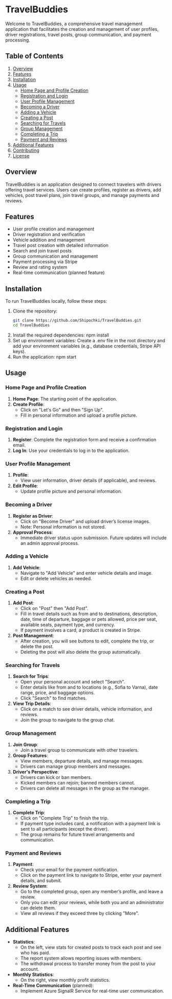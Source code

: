 # TravelBuddies

Welcome to TravelBuddies, a comprehensive travel management application that facilitates the creation and management of user profiles, driver registrations, travel posts, group communication, and payment processing.

## Table of Contents

1. [Overview](#overview)
2. [Features](#features)
3. [Installation](#installation)
4. [Usage](#usage)
   - [Home Page and Profile Creation](#home-page-and-profile-creation)
   - [Registration and Login](#registration-and-login)
   - [User Profile Management](#user-profile-management)
   - [Becoming a Driver](#becoming-a-driver)
   - [Adding a Vehicle](#adding-a-vehicle)
   - [Creating a Post](#creating-a-post)
   - [Searching for Travels](#searching-for-travels)
   - [Group Management](#group-management)
   - [Completing a Trip](#completing-a-trip)
   - [Payment and Reviews](#payment-and-reviews)
5. [Additional Features](#additional-features)
6. [Contributing](#contributing)
7. [License](#license)

## Overview

TravelBuddies is an application designed to connect travelers with drivers offering travel services. Users can create profiles, register as drivers, add vehicles, post travel plans, join travel groups, and manage payments and reviews.

## Features

- User profile creation and management
- Driver registration and verification
- Vehicle addition and management
- Travel post creation with detailed information
- Search and join travel posts
- Group communication and management
- Payment processing via Stripe
- Review and rating system
- Real-time communication (planned feature)

## Installation

To run TravelBuddies locally, follow these steps:

1. Clone the repository:
   ```bash
   git clone https://github.com/Shipochki/TravelBuddies.git
   cd TravelBuddies
2. Install the required dependencies:
  npm install
3. Set up environment variables:
   Create a .env file in the root directory and add your environment variables (e.g., database credentials, Stripe API keys).
4. Run the application:
  npm start

## Usage

### Home Page and Profile Creation

1. **Home Page**: The starting point of the application.
2. **Create Profile**: 
   - Click on "Let's Go" and then "Sign Up".
   - Fill in personal information and upload a profile picture.

### Registration and Login

1. **Register**: Complete the registration form and receive a confirmation email.
2. **Log In**: Use your credentials to log in to the application.

### User Profile Management

1. **Profile**:
   - View user information, driver details (if applicable), and reviews.
2. **Edit Profile**:
   - Update profile picture and personal information.

### Becoming a Driver

1. **Register as Driver**:
   - Click on "Become Driver" and upload driver’s license images.
   - Note: Personal information is not stored.
2. **Approval Process**:
   - Immediate driver status upon submission. Future updates will include an admin approval process.

### Adding a Vehicle

1. **Add Vehicle**:
   - Navigate to "Add Vehicle" and enter vehicle details and image.
   - Edit or delete vehicles as needed.

### Creating a Post

1. **Add Post**:
   - Click on "Post" then "Add Post".
   - Fill in travel details such as from and to destinations, description, date, time of departure, baggage or pets allowed, price per seat, available seats, payment type, and currency.
   - If payment involves a card, a product is created in Stripe.
2. **Post Management**:
   - After creation, you will see buttons to edit, complete the trip, or delete the post.
   - Deleting the post will also delete the group automatically.

### Searching for Travels

1. **Search for Trips**:
   - Open your personal account and select "Search".
   - Enter details like from and to locations (e.g., Sofia to Varna), date range, price, and baggage options.
   - Click "Search" to find matches.
2. **View Trip Details**:
   - Click on a match to see driver details, vehicle information, and reviews.
   - Join the group to navigate to the group chat.

### Group Management

1. **Join Group**:
   - Join a travel group to communicate with other travelers.
2. **Group Features**:
   - View members, departure details, and manage messages.
   - Drivers can manage group members and messages.
3. **Driver's Perspective**:
   - Drivers can kick or ban members.
   - Kicked members can rejoin; banned members cannot.
   - Drivers can delete all messages in the group as the manager.

### Completing a Trip

1. **Complete Trip**:
   - Click on "Complete Trip" to finish the trip.
   - If payment type includes card, a notification with a payment link is sent to all participants (except the driver).
   - The group remains for future travel arrangements and communication.

### Payment and Reviews

1. **Payment**:
   - Check your email for the payment notification.
   - Click on the payment link to navigate to Stripe, enter your payment details, and submit.
2. **Review System**:
   - Go to the completed group, open any member’s profile, and leave a review.
   - Only you can edit your reviews, while both you and an administrator can delete them.
   - View all reviews if they exceed three by clicking "More".

## Additional Features

- **Statistics**:
  - On the left, view stats for created posts to track each post and see who has paid.
  - The report system allows reporting issues with members.
  - The withdrawal process to transfer money from the post to your account.
- **Monthly Statistics**:
  - On the right, view monthly profit statistics.
- **Real-Time Communication** (planned):
  - Implement Azure SignalR Service for real-time user communication.

